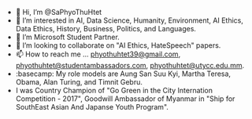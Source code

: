 - 👋 Hi, I’m @SaPhyoThuHtet
- 👀 I’m interested in AI, Data Science, Humanity, Environment, AI Ethics, Data Ethics, History, Business, Politics, and Languages.
- 🌱 I’m Microsoft Student Partner.
- 💞️ I’m looking to collaborate on "AI Ethics, HateSpeech" papers.
- 📫 How to reach me ... phyothuhtet39@gmail.com, phyothuhtet@studentambassadors.com, phyothuhtet@utycc.edu.mm.
- :basecamp: My role models are Aung San Suu Kyi, Martha Teresa, Obama, Alan Turing, and Timnit Gebru.
- I was Country Champion of "Go Green in the City Internation Competition - 2017", Goodwill Ambassador of Myanmar in "Ship for SouthEast Asian And Japanse Youth Program".

